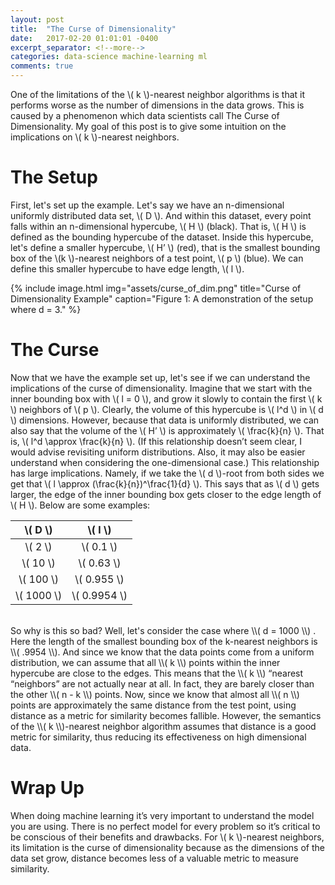 ```yaml
---
layout: post
title:  "The Curse of Dimensionality"
date:   2017-02-20 01:01:01 -0400
excerpt_separator: <!--more-->
categories: data-science machine-learning ml
comments: true
---
```

One of the limitations of the \\( k \\)-nearest neighbor algorithms is that it performs worse as the number of dimensions in the data grows. This is caused by a phenomenon which data scientists call The Curse of Dimensionality. My goal of this post is to give some intuition on the implications on \\( k \\)-nearest neighbors.

<!--more-->

# The Setup
First, let's set up the example. Let's say we have an n-dimensional uniformly distributed data set, \\( D \\). And within this dataset, every point falls within an n-dimensional hypercube, \\( H \\) (black). That is, \\( H \\) is defined as the bounding hypercube of the dataset. Inside this hypercube, let's define a smaller hypercube, \\( H’ \\) (red), that is the smallest bounding box of the \\(k \\)-nearest neighbors of a test point, \\( p \\) (blue). We can define this smaller hypercube to have edge length, \\( l \\).  

{% include image.html
  img="assets/curse_of_dim.png"
  title="Curse of Dimensionality Example"
  caption="Figure 1: A demonstration of the setup where d = 3."
%}

# The Curse
Now that we have the example set up, let's see if we can understand the implications of the curse of dimensionality. Imagine that we start with the inner bounding box with  \\( l = 0 \\), and grow it slowly to contain the first \\( k \\) neighbors of \\( p \\). Clearly, the volume of this hypercube is \\( l^d \\) in \\( d \\) dimensions. However, because that data is uniformly distributed, we can also say that the volume of the \\( H’ \\) is approximately \\( \frac{k}{n} \\). That is, \\( l^d \approx \frac{k}{n} \\). (If this relationship doesn’t seem clear, I would advise revisiting uniform distributions. Also, it may also be easier understand when considering the one-dimensional case.)
This relationship has large implications. Namely, if we take the \\( d \\)-root from both sides we get that \\( l \approx (\frac{k}{n})^\frac{1}{d} \\). This says that as \\( d \\) gets larger, the edge of the inner bounding box gets closer to the edge length of \\( H \\).
Below are some examples:


| \\( D \\)    | \\( l \\)      |
| :----------: | :------------: |
| \\( 2 \\)    | \\( 0.1 \\)    |
| \\( 10 \\)   | \\( 0.63 \\)   |
| \\( 100 \\)  | \\( 0.955 \\)  |
| \\( 1000 \\) | \\( 0.9954 \\) |

<br>
So why is this so bad? Well, let's consider the case where  \\( d = 1000 \\) . Here the length of the smallest bounding box of the k-nearest neighbors is \\( .9954 \\). And since we know that the data points come from a uniform distribution, we can assume that all \\( k \\) points within the inner hypercube are close to the edges. This means that the \\( k \\) “nearest “neighbors” are not actually near at all. In fact, they are barely closer than the other \\( n - k \\) points. Now, since we know that almost all \\( n \\) points are approximately the same distance from the test point, using distance as a metric for similarity becomes fallible. However, the semantics of the \\( k \\)-nearest neighbor algorithm assumes that distance is a good metric for similarity, thus reducing its effectiveness on high dimensional data.

# Wrap Up
When doing machine learning it’s very important to understand the model you are using. There is no perfect model for every problem so it’s critical to be conscious of their benefits and drawbacks. For \\( k \\)-nearest neighbors, its limitation is the curse of dimensionality because as the dimensions of the data set grow, distance becomes less of a valuable metric to measure similarity.
